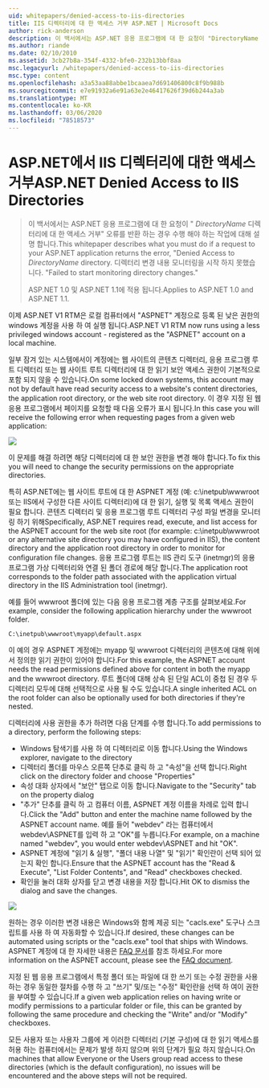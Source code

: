 ```yaml
---
uid: whitepapers/denied-access-to-iis-directories
title: IIS 디렉터리에 대 한 액세스 거부 ASP.NET | Microsoft Docs
author: rick-anderson
description: 이 백서에서는 ASP.NET 응용 프로그램에 대 한 요청이 "DirectoryName 디렉터리에 대 한 액세스 거부" 오류를 반환 하는 경우 수행 해야 하는 작업에 대해 설명 합니다. 실패 ...
ms.author: riande
ms.date: 02/10/2010
ms.assetid: 3cb27b8a-354f-4332-bfe0-232b13bbf8aa
msc.legacyurl: /whitepapers/denied-access-to-iis-directories
msc.type: content
ms.openlocfilehash: a3a53aa88abbe1bcaaea7d691406800c8f9b988b
ms.sourcegitcommit: e7e91932a6e91a63e2e46417626f39d6b244a3ab
ms.translationtype: MT
ms.contentlocale: ko-KR
ms.lasthandoff: 03/06/2020
ms.locfileid: "78518573"
---
```

# <a name="aspnet-denied-access-to-iis-directories"></a><span data-ttu-id="eaa79-104">ASP.NET에서 IIS 디렉터리에 대한 액세스 거부</span><span class="sxs-lookup"><span data-stu-id="eaa79-104">ASP.NET Denied Access to IIS Directories</span></span>

> <span data-ttu-id="eaa79-105">이 백서에서는 ASP.NET 응용 프로그램에 대 한 요청이 " *DirectoryName* 디렉터리에 대 한 액세스 거부" 오류를 반환 하는 경우 수행 해야 하는 작업에 대해 설명 합니다.</span><span class="sxs-lookup"><span data-stu-id="eaa79-105">This whitepaper describes what you must do if a request to your ASP.NET application returns the error, "Denied Access to *DirectoryName* directory.</span></span> <span data-ttu-id="eaa79-106">디렉터리 변경 내용 모니터링을 시작 하지 못했습니다. "</span><span class="sxs-lookup"><span data-stu-id="eaa79-106">Failed to start monitoring directory changes."</span></span>
> 
> <span data-ttu-id="eaa79-107">ASP.NET 1.0 및 ASP.NET 1.1에 적용 됩니다.</span><span class="sxs-lookup"><span data-stu-id="eaa79-107">Applies to ASP.NET 1.0 and ASP.NET 1.1.</span></span>

<span data-ttu-id="eaa79-108">이제 ASP.NET V1 RTM은 로컬 컴퓨터에서 "ASPNET" 계정으로 등록 된 낮은 권한의 windows 계정을 사용 하 여 실행 됩니다.</span><span class="sxs-lookup"><span data-stu-id="eaa79-108">ASP.NET V1 RTM now runs using a less privileged windows account - registered as the "ASPNET" account on a local machine.</span></span>

<span data-ttu-id="eaa79-109">일부 잠겨 있는 시스템에서이 계정에는 웹 사이트의 콘텐츠 디렉터리, 응용 프로그램 루트 디렉터리 또는 웹 사이트 루트 디렉터리에 대 한 읽기 보안 액세스 권한이 기본적으로 포함 되지 않을 수 있습니다.</span><span class="sxs-lookup"><span data-stu-id="eaa79-109">On some locked down systems, this account may not by default have read security access to a website's content directories, the application root directory, or the web site root directory.</span></span> <span data-ttu-id="eaa79-110">이 경우 지정 된 웹 응용 프로그램에서 페이지를 요청할 때 다음 오류가 표시 됩니다.</span><span class="sxs-lookup"><span data-stu-id="eaa79-110">In this case you will receive the following error when requesting pages from a given web application:</span></span>

![](denied-access-to-iis-directories/_static/image1.jpg)

<span data-ttu-id="eaa79-111">이 문제를 해결 하려면 해당 디렉터리에 대 한 보안 권한을 변경 해야 합니다.</span><span class="sxs-lookup"><span data-stu-id="eaa79-111">To fix this you will need to change the security permissions on the appropriate directories.</span></span>

<span data-ttu-id="eaa79-112">특히 ASP.NET에는 웹 사이트 루트에 대 한 ASPNET 계정 (예: c:\inetpub\wwwroot 또는 IIS에서 구성한 다른 사이트 디렉터리)에 대 한 읽기, 실행 및 목록 액세스 권한이 필요 합니다. 콘텐츠 디렉터리 및 응용 프로그램 루트 디렉터리 구성 파일 변경을 모니터링 하기 위해</span><span class="sxs-lookup"><span data-stu-id="eaa79-112">Specifically, ASP.NET requires read, execute, and list access for the ASPNET account for the web site root (for example: c:\inetpub\wwwroot or any alternative site directory you may have configured in IIS), the content directory and the application root directory in order to monitor for configuration file changes.</span></span> <span data-ttu-id="eaa79-113">응용 프로그램 루트는 IIS 관리 도구 (inetmgr)의 응용 프로그램 가상 디렉터리와 연결 된 폴더 경로에 해당 합니다.</span><span class="sxs-lookup"><span data-stu-id="eaa79-113">The application root corresponds to the folder path associated with the application virtual directory in the IIS Administration tool (inetmgr).</span></span>

<span data-ttu-id="eaa79-114">예를 들어 wwwroot 폴더에 있는 다음 응용 프로그램 계층 구조를 살펴보세요.</span><span class="sxs-lookup"><span data-stu-id="eaa79-114">For example, consider the following application hierarchy under the wwwroot folder.</span></span>

`C:\inetpub\wwwroot\myapp\default.aspx`

<span data-ttu-id="eaa79-115">이 예의 경우 ASPNET 계정에는 myapp 및 wwwroot 디렉터리의 콘텐츠에 대해 위에서 정의한 읽기 권한이 있어야 합니다.</span><span class="sxs-lookup"><span data-stu-id="eaa79-115">For this example, the ASPNET account needs the read permissions defined above for content in both the myapp and the wwwroot directory.</span></span> <span data-ttu-id="eaa79-116">루트 폴더에 대해 상속 된 단일 ACL이 중첩 된 경우 두 디렉터리 모두에 대해 선택적으로 사용 될 수도 있습니다.</span><span class="sxs-lookup"><span data-stu-id="eaa79-116">A single inherited ACL on the root folder can also be optionally used for both directories if they're nested.</span></span>

<span data-ttu-id="eaa79-117">디렉터리에 사용 권한을 추가 하려면 다음 단계를 수행 합니다.</span><span class="sxs-lookup"><span data-stu-id="eaa79-117">To add permissions to a directory, perform the following steps:</span></span>

- <span data-ttu-id="eaa79-118">Windows 탐색기를 사용 하 여 디렉터리로 이동 합니다.</span><span class="sxs-lookup"><span data-stu-id="eaa79-118">Using the Windows explorer, navigate to the directory</span></span>
- <span data-ttu-id="eaa79-119">디렉터리 폴더를 마우스 오른쪽 단추로 클릭 하 고 "속성"을 선택 합니다.</span><span class="sxs-lookup"><span data-stu-id="eaa79-119">Right click on the directory folder and choose "Properties"</span></span>
- <span data-ttu-id="eaa79-120">속성 대화 상자에서 "보안" 탭으로 이동 합니다.</span><span class="sxs-lookup"><span data-stu-id="eaa79-120">Navigate to the "Security" tab on the property dialog</span></span>
- <span data-ttu-id="eaa79-121">"추가" 단추를 클릭 하 고 컴퓨터 이름, ASPNET 계정 이름을 차례로 입력 합니다.</span><span class="sxs-lookup"><span data-stu-id="eaa79-121">Click the "Add" button and enter the machine name followed by the ASPNET account name.</span></span> <span data-ttu-id="eaa79-122">예를 들어 "webdev" 라는 컴퓨터에서 webdev\ASPNET를 입력 하 고 "OK"를 누릅니다.</span><span class="sxs-lookup"><span data-stu-id="eaa79-122">For example, on a machine named "webdev", you would enter webdev\ASPNET and hit "OK".</span></span>
- <span data-ttu-id="eaa79-123">ASPNET 계정에 "읽기 &amp; 실행", "폴더 내용 나열" 및 "읽기" 확인란이 선택 되어 있는지 확인 합니다.</span><span class="sxs-lookup"><span data-stu-id="eaa79-123">Ensure that the ASPNET account has the "Read &amp; Execute", "List Folder Contents", and "Read" checkboxes checked.</span></span>
- <span data-ttu-id="eaa79-124">확인을 눌러 대화 상자를 닫고 변경 내용을 저장 합니다.</span><span class="sxs-lookup"><span data-stu-id="eaa79-124">Hit OK to dismiss the dialog and save the changes.</span></span>

![](denied-access-to-iis-directories/_static/image2.jpg)

<span data-ttu-id="eaa79-125">원하는 경우 이러한 변경 내용은 Windows와 함께 제공 되는 "cacls.exe" 도구나 스크립트를 사용 하 여 자동화할 수 있습니다.</span><span class="sxs-lookup"><span data-stu-id="eaa79-125">If desired, these changes can be automated using scripts or the "cacls.exe" tool that ships with Windows.</span></span> <span data-ttu-id="eaa79-126">ASPNET 계정에 대 한 자세한 내용은 [FAQ 문서](https://go.microsoft.com/fwlink/?LinkId=5828)를 참조 하세요.</span><span class="sxs-lookup"><span data-stu-id="eaa79-126">For more information on the ASPNET account, please see the [FAQ document](https://go.microsoft.com/fwlink/?LinkId=5828).</span></span>

<span data-ttu-id="eaa79-127">지정 된 웹 응용 프로그램에서 특정 폴더 또는 파일에 대 한 쓰기 또는 수정 권한을 사용 하는 경우 동일한 절차를 수행 하 고 "쓰기" 및/또는 "수정" 확인란을 선택 하 여이 권한을 부여할 수 있습니다.</span><span class="sxs-lookup"><span data-stu-id="eaa79-127">If a given web application relies on having write or modify permissions to a particular folder or file, this can be granted by following the same procedure and checking the "Write" and/or "Modify" checkboxes.</span></span>

<span data-ttu-id="eaa79-128">모든 사용자 또는 사용자 그룹에 게 이러한 디렉터리 (기본 구성)에 대 한 읽기 액세스를 허용 하는 컴퓨터에서는 문제가 발생 하지 않으며 위의 단계가 필요 하지 않습니다.</span><span class="sxs-lookup"><span data-stu-id="eaa79-128">On machines that allow Everyone or the Users group read access to these directories (which is the default configuration), no issues will be encountered and the above steps will not be required.</span></span>
